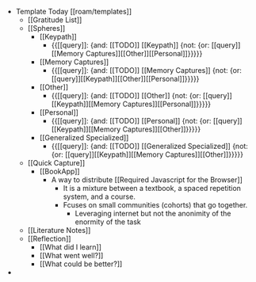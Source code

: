 - Template Today [[roam/templates]]
    - [[Gratitude List]] 
    - [[Spheres]] 
        - [[Keypath]]
            - {{[[query]]: {and: [[TODO]] [[Keypath]] {not: {or: [[query]][[Memory Captures]][[Other]][[Personal]]}}}}}
        - [[Memory Captures]]
            - {{[[query]]: {and: [[TODO]] [[Memory Captures]] {not: {or: [[query]][[Keypath]][[Other]][[Personal]]}}}}}
        - [[Other]]
            - {{[[query]]: {and: [[TODO]] [[Other]] {not: {or: [[query]][[Keypath]][[Memory Captures]][[Personal]]}}}}}
        - [[Personal]]
            - {{[[query]]: {and: [[TODO]] [[Personal]] {not: {or: [[query]][[Keypath]][[Memory Captures]][[Other]]}}}}}
        - [[Generalized Specialized]]
            - {{[[query]]: {and: [[TODO]] [[Generalized Specialized]] {not: {or: [[query]][[Keypath]][[Memory Captures]][[Other]]}}}}}
    - [[Quick Capture]]
        - [[BookApp]]
            - A way to distribute [[Required Javascript for the Browser]]
                - It is a mixture between a textbook, a spaced repetition system, and a course.
                - Fcuses on small communities (cohorts) that go together.
                    - Leveraging internet but not the anonimity of the enormity of the task
    - [[Literature Notes]]
    - [[Reflection]]
        - [[What did I learn]]
        - [[What went well?]]
        - [[What could be better?]]
- 
